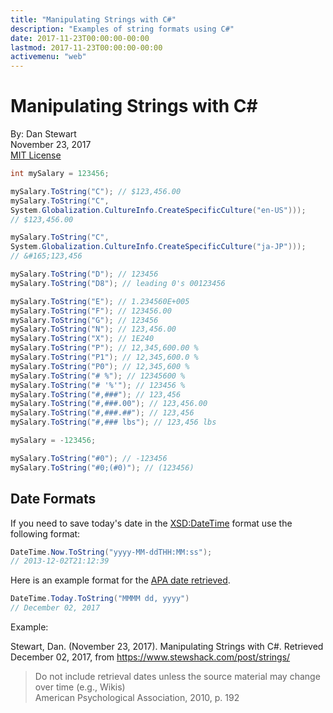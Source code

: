 ```yaml
---
title: "Manipulating Strings with C#"
description: "Examples of string formats using C#"
date: 2017-11-23T00:00:00-00:00
lastmod: 2017-11-23T00:00:00-00:00
activemenu: "web"
---
```


# Manipulating Strings with C&#35;

By: Dan Stewart\
November 23, 2017\
[MIT License](https://mit-license.org)

```csharp
int mySalary = 123456;

mySalary.ToString("C"); // $123,456.00
mySalary.ToString("C", 
System.Globalization.CultureInfo.CreateSpecificCulture("en-US"))); 
// $123,456.00

mySalary.ToString("C", 
System.Globalization.CultureInfo.CreateSpecificCulture("ja-JP"))); 
// &#165;123,456

mySalary.ToString("D"); // 123456
mySalary.ToString("D8"); // leading 0's 00123456

mySalary.ToString("E"); // 1.234560E+005
mySalary.ToString("F"); // 123456.00
mySalary.ToString("G"); // 123456
mySalary.ToString("N"); // 123,456.00
mySalary.ToString("X"); // 1E240
mySalary.ToString("P"); // 12,345,600.00 %
mySalary.ToString("P1"); // 12,345,600.0 %
mySalary.ToString("P0"); // 12,345,600 %
mySalary.ToString("# %"); // 12345600 %
mySalary.ToString("# '%'"); // 123456 %
mySalary.ToString("#,###"); // 123,456
mySalary.ToString("#,###.00"); // 123,456.00
mySalary.ToString("#,###.##"); // 123,456
mySalary.ToString("#,### lbs"); // 123,456 lbs

mySalary = -123456;

mySalary.ToString("#0"); // -123456
mySalary.ToString("#0;(#0)"); // (123456)
```

## Date Formats

If you need to save today's date in the 
[XSD:DateTime](https://www.w3.org/TR/xmlschema-2/#dateTime)
format use the following format:

```csharp
DateTime.Now.ToString("yyyy-MM-ddTHH:MM:ss");
// 2013-12-02T21:12:39
```

Here is an example format for the
[APA date retrieved](https://blog.apastyle.org/apastyle/2009/10/how-to-cite-wikipedia-in-apa-style.html).

```csharp
DateTime.Today.ToString("MMMM dd, yyyy") 
// December 02, 2017
```

Example:

Stewart, Dan. (November 23, 2017). Manipulating Strings with C#. Retrieved December 02, 2017,
from https://www.stewshack.com/post/strings/

<blockquote class="blockquote">
Do not include retrieval dates unless the source material 
may change over time (e.g., Wikis)
<footer class="blockquote-footer">American Psychological Association, 2010, p. 192</footer>
</blockquote>